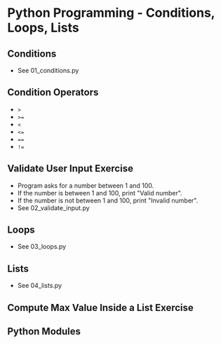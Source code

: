 # Python Programming - Conditions, Loops, Lists

## Conditions

* See 01_conditions.py

## Condition Operators

* `>`
* `>=`
* `<`
* `<=`
* `==`
* `!=`

## Validate User Input Exercise

* Program asks for a number between 1 and 100.
* If the number is between 1 and 100, print "Valid number".
* If the number is not between 1 and 100, print "Invalid number".
* See 02_validate_input.py

## Loops

* See 03_loops.py

## Lists

* See 04_lists.py

## Compute Max Value Inside a List Exercise

## Python Modules

